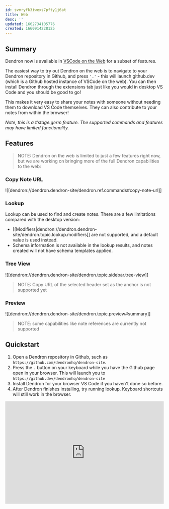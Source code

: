 ```yaml
---
id: svmryfk3iwexs7pfty1j6at
title: Web
desc: ''
updated: 1662734105776
created: 1660914228125
---
```



## Summary

Dendron now is available in [VSCode on the Web](https://code.visualstudio.com/api/extension-guides/web-extensions) for a subset of features.

The easiest way to try out Dendron on the web is to navigate to your Dendron repository in Github, and press `'.'` - this will launch github.dev (which is a Github hosted instance of VSCode on the web). You can then install Dendron through the extensions tab just like you would in desktop VS Code and you should be good to go!

This makes it very easy to share your notes with someone without needing them to download VS Code themselves. They can also contribute to your notes from within the browser!

_Note, this is a #stage.germ feature. The supported commands and features may have limited functionality._

## Features

> NOTE: Dendron on the web is limited to just a few features right now, but we are working on bringing more of the full Dendron capabilities to the web:

### Copy Note URL

![[dendron://dendron.dendron-site/dendron.ref.commands#copy-note-url]]

### Lookup

Lookup can be used to find and create notes. There are a few limitations compared with the desktop version:
- [[Modifiers|dendron://dendron.dendron-site/dendron.topic.lookup.modifiers]] are not supported, and a default value is used instead.
- Schema information is not available in the lookup results, and notes created will not have schema templates applied.

### Tree View

![[dendron://dendron.dendron-site/dendron.topic.sidebar.tree-view]]


> NOTE: Copy URL of the selected header set as the anchor is not supported yet

### Preview

![[dendron://dendron.dendron-site/dendron.topic.preview#summary]]

> NOTE: some capabilities like note references are currently not supported

## Quickstart

1. Open a Dendron repository in Github, such as `https://github.com/dendronhq/dendron-site`.
1. Press the `.` button on your keyboard while you have the Github page open in your browser. This will launch you to `https://github.dev/dendronhq/dendron-site`
1. Install Dendron for your browser VS Code if you haven't done so before. 
1. After Dendron finishes installing, try running lookup. Keyboard shortcuts will still work in the browser.

<div style="position: relative; padding-bottom: 64.5933014354067%; height: 0;"><iframe src="https://www.loom.com/embed/c8e00408f4314174b3014879f243c9f4" frameborder="0" webkitallowfullscreen mozallowfullscreen allowfullscreen style="position: absolute; top: 0; left: 0; width: 100%; height: 100%;"></iframe></div>